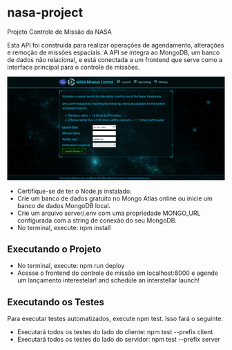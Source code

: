 # nasa-project

Projeto Controle de Missão da NASA


Esta API foi construída para realizar operações de agendamento, alterações e remoção de missões espaciais. A API se integra ao MongoDB, um banco de dados não relacional, e está conectada a um frontend que serve como a interface principal para o controle de missões.

![Home Page](imgs/homepage.png)


* Certifique-se de ter o Node.js instalado.
* Crie um banco de dados gratuito no Mongo Atlas online ou inicie um banco de dados MongoDB local.
* Crie um arquivo server/.env com uma propriedade MONGO_URL configurada com a string de conexão do seu MongoDB.
* No terminal, execute: npm install

## Executando o Projeto

* No terminal, execute: npm run deploy
* Acesse o frontend do controle de missão em localhost:8000 e agende um lançamento interestelar!
and schedule an interstellar launch!

## Executando os Testes

Para executar testes automatizados, execute npm test. Isso fará o seguinte:

* Executará todos os testes do lado do cliente: npm test --prefix client
* Executará todos os testes do lado do servidor: npm test --prefix server




